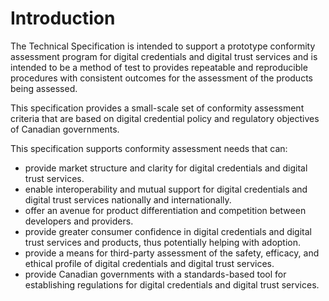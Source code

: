 # Introduction

The Technical Specification is intended to support a prototype conformity assessment program for digital credentials and digital trust services and is intended to be a method of test to provides repeatable and reproducible procedures with consistent outcomes for the assessment of the products being assessed.

This specification provides a small-scale set of conformity assessment criteria that are based on digital credential policy and regulatory objectives of Canadian governments.

This specification supports conformity assessment needs that can:

* provide market structure and clarity for digital credentials and digital trust services.
* enable interoperability and mutual support for digital credentials and digital trust services nationally and internationally.
* offer an avenue for product differentiation and competition between developers and providers.
* provide greater consumer confidence in digital credentials and digital trust services and products, thus potentially helping with adoption.
* provide a means for third-party assessment of the safety, efficacy, and ethical profile of digital credentials and digital trust services.
* provide Canadian governments with a standards-based tool for establishing regulations for digital credentials and digital trust services.
